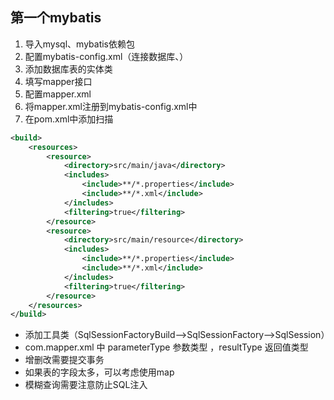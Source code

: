 ## 第一个mybatis
1. 导入mysql、mybatis依赖包
2. 配置mybatis-config.xml（连接数据库、）
3. 添加数据库表的实体类
4. 填写mapper接口
5. 配置mapper.xml
6. 将mapper.xml注册到mybatis-config.xml中
7. 在pom.xml中添加扫描
```xml
<build>
    <resources>
        <resource>
            <directory>src/main/java</directory>
            <includes>
                <include>**/*.properties</include>
                <include>**/*.xml</include>
            </includes>
            <filtering>true</filtering>
        </resource>
        <resource>
            <directory>src/main/resource</directory>
            <includes>
                <include>**/*.properties</include>
                <include>**/*.xml</include>
            </includes>
            <filtering>true</filtering>
        </resource>
    </resources>
</build>
```
- 添加工具类（SqlSessionFactoryBuild-->SqlSessionFactory-->SqlSession）
- com.mapper.xml 中 parameterType 参数类型 ，resultType 返回值类型
- 增删改需要提交事务
- 如果表的字段太多，可以考虑使用map
- 模糊查询需要注意防止SQL注入
